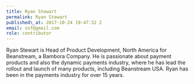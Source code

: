 ```yaml
---
title: Ryan Stewart
permalink: Ryan Stewart
published\_at: 2017-10-24 19:47:32 Z
email: ssf@gmail.com
role: contributor
---
```


Ryan Stewart is Head of Product Development, North America for Beanstream, a Bambora Company. He is passionate about payment products and also the dynamic payments industry, where he has lead the rollout and launch of many products, including Beanstream USA. Ryan has been in the payments industry for over 15 years.